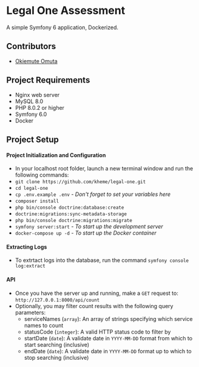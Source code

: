 # Legal One Assessment

A simple Symfony 6 application, Dockerized.

## Contributors

-   [Okiemute Omuta](mailto:omuta.okiemute@gmail.com)

## Project Requirements

-  Nginx web server
-  MySQL 8.0
-  PHP 8.0.2 or higher
-  Symfony 6.0
-  Docker

## Project Setup

<!-- #### Database Setup

-   Create a new MySQL database user with username = `legal-one` and password = `legal-one` -->

<!-- ##### Testing Database Setup

-   Create a new MySQL database called `bhr_test`
-   Create a new MySQL database user with username = `bhr_test` and password = `bhr_test`
-   Grant the new MySQL database user (`bhr_test`) full privileges to the `bhr_testbhr_test` database -->

#### Project Initialization and Configuration

-   In your localhost root folder, launch a new terminal window and run the following commands:
-   `git clone https://github.com/kheme/legal-one.git`
-   `cd legal-one`
-   `cp .env.example .env` *- Don't forget to set your variables here*
-   `composer install`
-   `php bin/console doctrine:database:create`
-   `doctrine:migrations:sync-metadata-storage`
-   `php bin/console doctrine:migrations:migrate`
-   `symfony server:start` *- To start up the development server*
-   `docker-compose up -d` *- To start up the Docker container*

#### Extracting Logs
-   To extrtact logs into the database, run the command `symfony console log:extract`

#### API
-   Once you have the server up and running, make a `GET` request to: `http://127.0.0.1:8000/api/count`
-   Optionally, you may filter count results with the following query parameters:
    - serviceNames (`array`): An array of strings specifying which service names to count
    - statusCode (`integer`): A valid HTTP status code to filter by
    - startDate (`date`): A validate date in `YYYY-MM-DD` format from which to start searching (inclusive)
    - endDate (`date`): A validate date in `YYYY-MM-DD` format up to which to stop searching (inclusive)